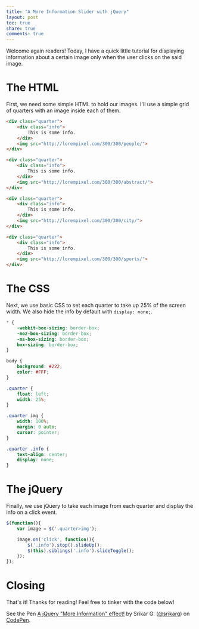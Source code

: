 ```yaml
---
title: "A More Information Slider with jQuery"
layout: post
toc: true
share: true
comments: true
---
```


Welcome again readers! Today, I have a quick little tutorial for displaying information about a certain image only when the user clicks on the said image.

# The HTML

First, we need some simple HTML to hold our images. I'll use a simple grid of quarters with an image inside each of them.

```html
<div class="quarter">
    <div class="info">
    	This is some info.
    </div>
    <img src="http://lorempixel.com/300/300/people/">
</div>

<div class="quarter">
    <div class="info">
    	This is some info.
    </div>
    <img src="http://lorempixel.com/300/300/abstract/">
</div>

<div class="quarter">
    <div class="info">
    	This is some info.
    </div>
    <img src="http://lorempixel.com/300/300/city/">
</div>

<div class="quarter">
    <div class="info">
    	This is some info.
    </div>
    <img src="http://lorempixel.com/300/300/sports/">
</div>
```

# The CSS

Next, we use basic CSS to set each quarter to take up 25% of the screen width. We also hide the info by default with `display: none;`.

```css
* {
    -webkit-box-sizing: border-box;
    -moz-box-sizing: border-box;
    -ms-box-sizing: border-box;
    box-sizing: border-box;
}

body {
    background: #222;
    color: #FFF;
}

.quarter {
    float: left;
    width: 25%;
}

.quarter img {
    width: 100%;
    margin: 0 auto;
    cursor: pointer;
}

.quarter .info {
    text-align: center;
    display: none;
}
```

# The jQuery

Finally, we use jQuery to take each image from each quarter and display the info on a click event.

```javascript
$(function(){
	var image = $('.quarter>img');

	image.on('click', function(){
		$('.info').stop().slideUp();
		$(this).siblings('.info').slideToggle();
	});
});
```

# Closing

That's it! Thanks for reading! Feel free to tinker with the code below!

<div class="codepen">
    <p data-height="279" data-theme-id="132" data-slug-hash="EKFoi" data-default-tab="result" data-user="srikarg" class='codepen'>See the Pen <a href='http://codepen.io/srikarg/pen/EKFoi/'>A jQuery "More Information" effect!</a> by Srikar G. (<a href='http://codepen.io/srikarg'>@srikarg</a>) on <a href='http://codepen.io'>CodePen</a>.</p>
    <script async src="//assets.codepen.io/assets/embed/ei.js"></script>
</div>
